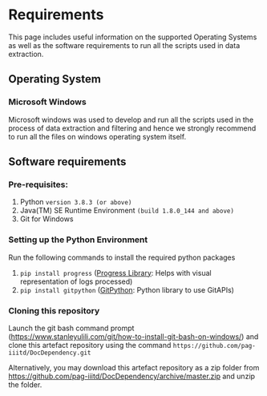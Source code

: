 # Requirements
This page includes useful information on the supported Operating Systems as well as the software requirements to run all the scripts used in data extraction.

## Operating System
### Microsoft Windows
Microsoft windows was used to develop and run all the scripts used in the process of data extraction and filtering and hence we strongly recommend to run all the files on windows operating system itself.

## Software requirements
### Pre-requisites:
1.  Python `version 3.8.3 (or above)`
2.  Java(TM) SE Runtime Environment `(build 1.8.0_144 and above)`
3.	Git for Windows

### Setting up the Python Environment
Run the following commands to install the required python packages
1.  `pip install progress` ([Progress Library](https://pypi.org/project/progress/): Helps with visual representation of logs processed)
2.  `pip install gitpython` ([GitPython](https://gitpython.readthedocs.io/en/stable/): Python library to use GitAPIs)

### Cloning this repository
Launch the git bash command prompt (https://www.stanleyulili.com/git/how-to-install-git-bash-on-windows/) and clone this artefact repository using the command
`https://github.com/pag-iiitd/DocDependency.git`

Alternatively, you may download this artefact repository as a zip folder from https://github.com/pag-iiitd/DocDependency/archive/master.zip and unzip the folder.
